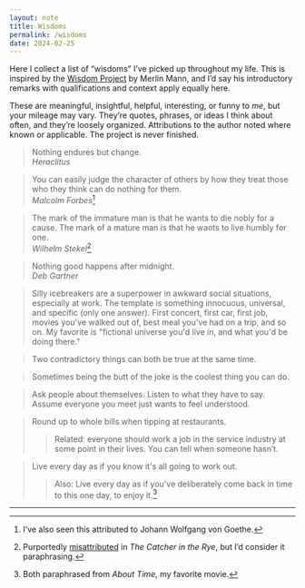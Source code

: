 ```yaml
---
layout: note
title: Wisdoms
permalink: /wisdoms
date: 2024-02-25
---
```

Here I collect a list of “wisdoms” I’ve picked up throughout my life. This is inspired by the [Wisdom Project](https://github.com/merlinmann/wisdom/blob/master/wisdom.md) by Merlin Mann, and I’d say his introductory remarks with qualifications and context apply equally here.

These are meaningful, insightful, helpful, interesting, or funny to *me*, but your mileage may vary. They’re quotes, phrases, or ideas I think about often, and they’re loosely organized. Attributions to the author noted where known or applicable. The project is never finished.

> Nothing endures but change.  
> *Heraclitus*
  
> You can easily judge the character of others by how they treat those who they think can do nothing for them.  
> *Malcolm Forbes*[^1]
  
> The mark of the immature man is that he wants to die nobly for a cause. The mark of a mature man is that he wants to live humbly for one.  
> *Wilhelm Stekel*[^2]
  
> Nothing good happens after midnight.  
> *Deb Gartner*
  
> Silly icebreakers are a superpower in awkward social situations, especially at work. The template is something innocuous, universal, and specific (only one answer). First concert, first car, first job, movies you've walked out of, best meal you've had on a trip, and so on. My favorite is "fictional universe you'd live in, and what you'd be doing there."  
  
> Two contradictory things can both be true at the same time.
  
> Sometimes being the butt of the joke is the coolest thing you can do.
  
> Ask people about themselves. Listen to what they have to say. Assume everyone you meet just wants to feel understood.
  
> Round up to whole bills when tipping at restaurants.
>> Related: everyone should work a job in the service industry at some point in their lives. You can tell when someone hasn’t.
  
> Live every day as if you know it's all going to work out.
>> Also: Live every day as if you've deliberately come back in time to this one day, to enjoy it.[^3]

<hr>

[^1]: I’ve also seen this attributed to Johann Wolfgang von Goethe.
[^2]: Purportedly [misattributed](https://en.wikiquote.org/wiki/Wilhelm_Stekel#Misattributed) in *The Catcher in the Rye*, but I’d consider it paraphrasing.
[^3]: Both paraphrased from *About Time*, my favorite movie.